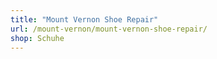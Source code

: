 ```yaml
---
title: "Mount Vernon Shoe Repair"
url: /mount-vernon/mount-vernon-shoe-repair/
shop: Schuhe
---
```

